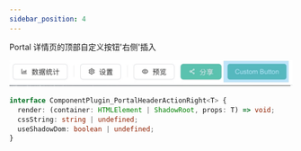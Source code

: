 ```yaml
---
sidebar_position: 4
---
```


Portal 详情页的顶部自定义按钮'右侧'插入

![portal-header-action-right](./assets/portal-header-action-right.jpeg)

```typescript
interface ComponentPlugin_PortalHeaderActionRight<T> {
  render: (container: HTMLElement | ShadowRoot, props: T) => void;
  cssString: string | undefined;
  useShadowDom: boolean | undefined;
}
```
